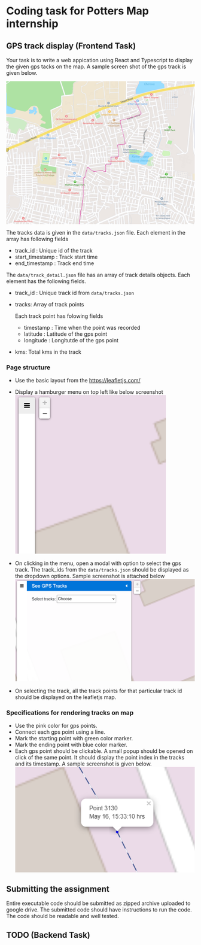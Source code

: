 # Coding task for Potters Map internship

## GPS track display (Frontend Task)

Your task is to write a web appication using React and Typescript to display the given gps tacks on the map. A sample screen shot of the gps track is given below.

<p align="center" border="none">
  <img alt="sample track" src="./images/sample-track.png" align="center">
</p>

The tracks data is given in the `data/tracks.json` file. Each element in the array has following fields
- track_id : Unique id of the track
- start_timestamp : Track start time
- end_timestamp : Track end time

The `data/track_detail.json` file has an array of track details objects. Each element has the following fields.
- track_id : Unique track id from `data/tracks.json`
- tracks: Array of track points
  
  Each track point has folowing fields
  - timestamp : Time when the point was recorded
  - latitude : Latitude of the gps point
  - longitude : Longitutde of the gps point
- kms: Total kms in the track

### Page structure
- Use the basic layout from the https://leafletjs.com/
- Display a hamburger menu on top left like below screenshot
![alt text](/images/side-menu-close.png)

- On clicking in the menu, open a modal with option to select the gps track. The track_ids from the `data/tracks.json` should be displayed as the dropdown options. Sample screenshot is attached below
![alt text](/images/side-menu-open.png)

- On selecting the track, all the track points for that particular track id should be displayed on the leafletjs map.

### Specifications for rendering tracks on map

- Use the pink color for gps points.
- Connect each gps point using a line.
- Mark the starting point with green color marker.
- Mark the ending point with blue color marker.
- Each gps point should be clickable. A small popup should be opened on click of the same point. It should display the point index in the tracks and its timestamp. A sample screenshot is given below.
![alt text](/images/sample-popup-data.png)

## Submitting the assignment

Entire executable code should be submitted as zipped archive uploaded to google drive. The submitted code should have instructions to run the code. The code should be readable and well tested.

## TODO (Backend Task)
